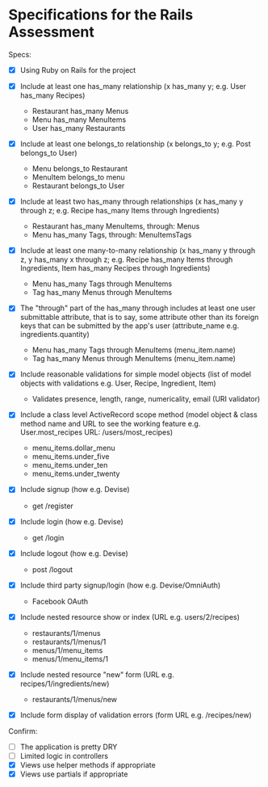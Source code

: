 # Specifications for the Rails Assessment

Specs:
- [x] Using Ruby on Rails for the project
- [x] Include at least one has_many relationship (x has_many y; e.g. User has_many Recipes)
    * Restaurant has_many Menus
    * Menu has_many MenuItems
    * User has_many Restaurants

- [x] Include at least one belongs_to relationship (x belongs_to y; e.g. Post belongs_to User)
    * Menu belongs_to Restaurant
    * MenuItem belongs_to menu
    * Restaurant belongs_to User

- [x] Include at least two has_many through relationships (x has_many y through z; e.g. Recipe has_many Items through Ingredients)
    * Restaurant has_many MenuItems, through: Menus
    * Menu has_many Tags, through: MenuItemsTags

- [x] Include at least one many-to-many relationship (x has_many y through z, y has_many x through z; e.g. Recipe has_many Items through Ingredients, Item has_many Recipes through Ingredients)
    * Menu has_many Tags through MenuItems
    * Tag has_many Menus through MenuItems

- [x] The "through" part of the has_many through includes at least one user submittable attribute, that is to say, some attribute other than its foreign keys that can be submitted by the app's user (attribute_name e.g. ingredients.quantity)
    * Menu has_many Tags through MenuItems (menu_item.name)
    * Tag has_many Menus through MenuItems (menu_item.name)

- [x] Include reasonable validations for simple model objects (list of model objects with validations e.g. User, Recipe, Ingredient, Item)
    * Validates presence, length, range, numericality, email (URI validator)
    
- [x] Include a class level ActiveRecord scope method (model object & class method name and URL to see the working feature e.g. User.most_recipes URL: /users/most_recipes)
    * menu_items.dollar_menu
    * menu_items.under_five
    * menu_items.under_ten
    * menu_items.under_twenty

- [x] Include signup (how e.g. Devise)
    * get /register

- [x] Include login (how e.g. Devise)
    * get /login

- [x] Include logout (how e.g. Devise)
    * post /logout

- [x] Include third party signup/login (how e.g. Devise/OmniAuth)
    * Facebook OAuth

- [x] Include nested resource show or index (URL e.g. users/2/recipes)
    * restaurants/1/menus
    * restaurants/1/menus/1
    * menus/1/menu_items
    * menus/1/menu_items/1

- [x] Include nested resource "new" form (URL e.g. recipes/1/ingredients/new)
    * restaurants/1/menus/new

- [x] Include form display of validation errors (form URL e.g. /recipes/new)

Confirm:
- [ ] The application is pretty DRY
- [ ] Limited logic in controllers
- [x] Views use helper methods if appropriate
- [x] Views use partials if appropriate